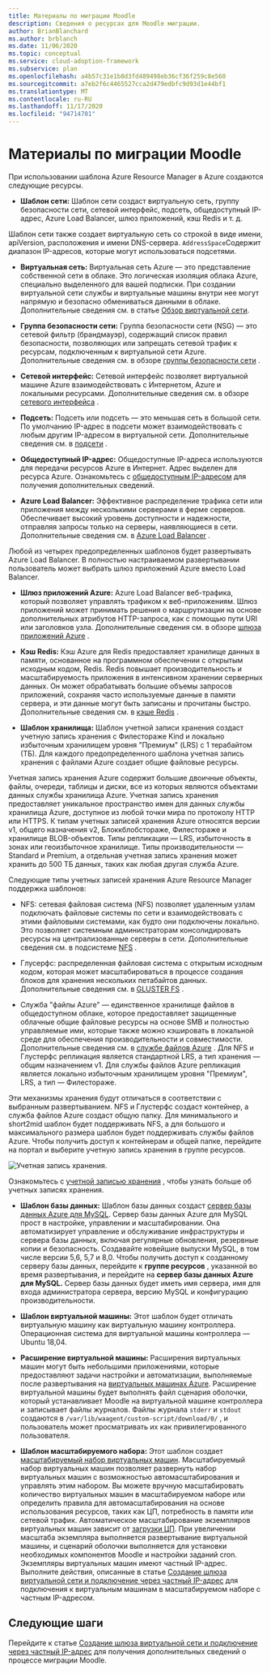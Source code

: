 ```yaml
---
title: Материалы по миграции Moodle
description: Сведения о ресурсах для Moodle миграции.
author: BrianBlanchard
ms.author: brblanch
ms.date: 11/06/2020
ms.topic: conceptual
ms.service: cloud-adoption-framework
ms.subservice: plan
ms.openlocfilehash: a4b57c31e1b8d3fd489498eb36cf36f259c8e560
ms.sourcegitcommit: a7eb2f6c4465527cca2d479edbfc9d93d1e44bf1
ms.translationtype: MT
ms.contentlocale: ru-RU
ms.lasthandoff: 11/17/2020
ms.locfileid: "94714701"
---
```

# <a name="moodle-migration-resources"></a>Материалы по миграции Moodle

При использовании шаблона Azure Resource Manager в Azure создаются следующие ресурсы.

- **Шаблон сети:** Шаблон сети создаст виртуальную сеть, группу безопасности сети, сетевой интерфейс, подсеть, общедоступный IP-адрес, Azure Load Balancer, шлюз приложений, кэш Redis и т. д.

Шаблон сети также создает виртуальную сеть со строкой в виде имени, apiVersion, расположения и имени DNS-сервера. `AddressSpace`Содержит диапазон IP-адресов, которые могут использоваться подсетями.

- **Виртуальная сеть:** Виртуальная сеть Azure — это представление собственной сети в облаке. Это логическая изоляция облака Azure, специально выделенного для вашей подписки. При создании виртуальной сети службы и виртуальные машины внутри нее могут напрямую и безопасно обмениваться данными в облаке. Дополнительные сведения см. в статье [Обзор виртуальной сети](/azure/virtual-network/virtual-networks-overview).

- **Группа безопасности сети:** Группа безопасности сети (NSG) — это сетевой фильтр (брандмауэр), содержащий список правил безопасности, позволяющих или запрещать сетевой трафик к ресурсам, подключенным к виртуальной сети Azure. Дополнительные сведения см. в обзоре [группы безопасности сети](/azure/virtual-network/network-security-groups-overview) .

- **Сетевой интерфейс:** Сетевой интерфейс позволяет виртуальной машине Azure взаимодействовать с Интернетом, Azure и локальными ресурсами. Дополнительные сведения см. в обзоре [сетевого интерфейса](/azure/virtual-network/virtual-network-network-interface) .

- **Подсеть:** Подсеть или подсеть — это меньшая сеть в большой сети. По умолчанию IP-адрес в подсети может взаимодействовать с любым другим IP-адресом в виртуальной сети. Дополнительные сведения см. в [подсети](/azure/virtual-network/virtual-network-manage-subnet) .

- **Общедоступный IP-адрес:** Общедоступные IP-адреса используются для передачи ресурсов Azure в Интернет. Адрес выделен для ресурса Azure. Ознакомьтесь с [общедоступным IP-адресом](/azure/virtual-network/public-ip-addresses#:~:text=Public%20IP%20addresses%20enable%20Azure,IP%20assigned%20can%20communicate%20outbound) для получения дополнительных сведений.

- **Azure Load Balancer:** Эффективное распределение трафика сети или приложения между несколькими серверами в ферме серверов. Обеспечивает высокий уровень доступности и надежности, отправляя запросы только на серверы, наявляющиеся в сети. Дополнительные сведения см. в [Azure Load Balancer](/azure/virtual-machines/windows/tutorial-load-balancer#:~:text=An%20Azure%20load%20balancer%20is,traffic%20to%20an%20operational%20VM) .

Любой из четырех предопределенных шаблонов будет развертывать Azure Load Balancer. В полностью настраиваемом развертывании пользователь может выбрать шлюз приложений Azure вместо Load Balancer.

- **Шлюз приложений Azure:** Azure Load Balancer веб-трафика, который позволяет управлять трафиком к веб-приложениям. Шлюз приложений может принимать решения о маршрутизации на основе дополнительных атрибутов HTTP-запроса, как с помощью пути URI или заголовков узла. Дополнительные сведения см. в обзоре [шлюза приложений Azure](/azure/application-gateway/overview) .

- **Кэш Redis:** Кэш Azure для Redis предоставляет хранилище данных в памяти, основанное на программном обеспечении с открытым исходным кодом, Redis. Redis повышает производительность и масштабируемость приложения в интенсивном хранении серверных данных. Он может обрабатывать большие объемы запросов приложений, сохраняя часто используемые данные в памяти сервера, и эти данные могут быть записаны и прочитаны быстро. Дополнительные сведения см. в [кэше Redis](/azure/azure-cache-for-redis/cache-overview) .

- **Шаблон хранилища:** Шаблон учетной записи хранения создаст учетную запись хранения с Филестораже Kind и локально избыточным хранилищем уровня "Премиум" (LRS) с 1 терабайтом (ТБ). Для каждого предопределенного шаблона учетная запись хранения с файлами Azure создает общие файловые ресурсы.

Учетная запись хранения Azure содержит большие двоичные объекты, файлы, очереди, таблицы и диски, все из которых являются объектами данных службы хранилища Azure. Учетная запись хранения предоставляет уникальное пространство имен для данных службы хранилища Azure, доступное из любой точки мира по протоколу HTTP или HTTPS. К типам учетных записей хранения Azure относятся версии v1, общего назначения v2, Блоккблобстораже, Филестораже и хранилище BLOB-объектов. Типы репликации — LRS, избыточность в зонах или геоизбыточное хранилище. Типы производительности — Standard и Premium, а отдельная учетная запись хранения может хранить до 500 ТБ данных, таких как любая другая служба Azure.

Следующие типы учетных записей хранения Azure Resource Manager поддержка шаблонов:

- NFS: сетевая файловая система (NFS) позволяет удаленным узлам подключать файловые системы по сети и взаимодействовать с этими файловыми системами, как будто они подключены локально. Это позволяет системным администраторам консолидировать ресурсы на централизованные серверы в сети. Дополнительные сведения см. в подсистеме [NFS](/windows-server/storage/nfs/nfs-overview) .

- Глусерфс: распределенная файловая система с открытым исходным кодом, которая может масштабироваться в процессе создания блоков для хранения нескольких петабайтов данных. Дополнительные сведения см. в [GLUSTER FS](/azure/virtual-machines/workloads/sap/high-availability-guide-rhel-glusterfs) .

- Служба "файлы Azure" — единственное хранилище файлов в общедоступном облаке, которое предоставляет защищенные облачные общие файловые ресурсы на основе SMB и полностью управляемые ими, которые также можно кэшировать в локальной среде для обеспечения производительности и совместимости. Дополнительные сведения см. в [службе файлов Azure](/azure/storage/files/storage-files-introduction) . Для NFS и Глустерфс репликация является стандартной LRS, а тип хранения — общим назначением v1. Для службы файлов Azure репликация является локально избыточным хранилищем уровня "Премиум", LRS, а тип — Филестораже.

Эти механизмы хранения будут отличаться в соответствии с выбранным развертыванием. NFS и Глустерфс создаст контейнер, а служба файлов Azure создаст общую папку. Для минимального и short2mid шаблон будет поддерживать NFS, а для большого и максимального размера шаблон будет поддерживать службы файлов Azure. Чтобы получить доступ к контейнерам и общей папке, перейдите на портал и выберите учетную запись хранения в группе ресурсов.

![Учетная запись хранения.](images/storage-account.png)

Ознакомьтесь с [учетной записью хранения](/azure/storage/common/storage-account-overview) , чтобы узнать больше об учетных записях хранения.

- **Шаблон базы данных:** Шаблон базы данных создаст [сервер базы данных Azure для MySQL](/azure/mysql/). Сервер базы данных Azure для MySQL прост в настройке, управлении и масштабировании. Она автоматизирует управление и обслуживание инфраструктуры и сервера базы данных, включая регулярные обновления, резервные копии и безопасность. Создавайте новейшие выпуски MySQL, в том числе версии 5,6, 5,7 и 8,0. Чтобы получить доступ к созданному серверу базы данных, перейдите к **группе ресурсов** , указанной во время развертывания, и перейдите на **сервер базы данных Azure для MySQL.** Сервер базы данных будет иметь имя сервера, имя для входа администратора сервера, версию MySQL и конфигурацию производительности.

- **Шаблон виртуальной машины:** Этот шаблон будет отличать виртуальную машину как виртуальную машину контроллера. Операционная система для виртуальной машины контроллера — Ubuntu 18,04.

- **Расширение виртуальной машины:** Расширения виртуальных машин могут быть небольшими приложениями, которые предоставляют задачи настройки и автоматизации, выполняемые после развертывания на [виртуальных машинах Azure](/azure/virtual-machines/extensions/overview). Расширение виртуальной машины будет выполнять файл сценария оболочки, который устанавливает Moodle на виртуальной машине контроллера и записывает файлы журналов. Файлы журнала `stderr` и `stdout` создаются в `/var/lib/waagent/custom-script/download/0/` , и пользователь может просматривать их как привилегированного пользователя.

- **Шаблон масштабируемого набора:** Этот шаблон создает [масштабируемый набор виртуальных машин](/azure/virtual-machine-scale-sets/overview). Масштабируемый набор виртуальных машин позволяет развернуть набор виртуальных машин с возможностью автомасштабирования и управлять этим набором. Вы можете вручную масштабировать количество виртуальных машин в масштабируемом наборе или определить правила для автомасштабирования на основе использования ресурсов, таких как ЦП, потребность в памяти или сетевой трафик. Автоматическое масштабирование экземпляров виртуальных машин зависит от [загрузки ЦП](/visualstudio/profiling/average-cpu-utilization). При увеличении масштаба экземпляра выполняется развертывание виртуальной машины, и сценарий оболочки выполняется для установки необходимых компонентов Moodle и настройки заданий cron. Экземпляры виртуальных машин имеют частный IP-адрес. Выполните действия, описанные в статье [Создание шлюза виртуальной сети и подключение через частный IP-адрес](./vpn-gateway.md) для подключения к виртуальным машинам в масштабируемом наборе с частным IP-адресом.

## <a name="next-steps"></a>Следующие шаги

Перейдите к статье [Создание шлюза виртуальной сети и подключение через частный IP-адрес](./vpn-gateway.md) для получения дополнительных сведений о процессе миграции Moodle.
